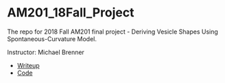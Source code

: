 # AM201_18Fall_Project
The repo for 2018 Fall AM201 final project - Deriving Vesicle Shapes Using Spontaneous-Curvature Model. 

Instructor: Michael Brenner

- [Writeup](./AM201_RF_SZ.pdf)
- [Code](./shape_equations.ipynb)


